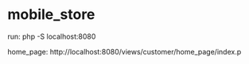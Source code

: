 # mobile_store

run: php -S localhost:8080

home_page: http://localhost:8080/views/customer/home_page/index.p
